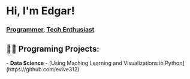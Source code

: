 <h1>Hi, I'm Edgar!<br/></h1>
  <h3><a href="https://github.com/evive312">Programmer</a>,
  <a href="https://www.linkedin.com/in/edgarv312/">Tech Enthusiast</a>
  </h3>

  <h2>👨‍💻 Programing Projects:</h2>
  - <b>Data Science</b>
    -  [Using Maching Learning and Visualizations in Python](https://github.com/evive312)



<!--
**evive312/evive312** is a ✨ _special_ ✨ repository because its `README.md` (this file) appears on your GitHub profile.

Here are some ideas to get you started:

- 🔭 I’m currently working on ...
- 🌱 I’m currently learning ...
- 👯 I’m looking to collaborate on ...
- 🤔 I’m looking for help with ...
- 💬 Ask me about ...
- 📫 How to reach me: ...
- 😄 Pronouns: ...
- ⚡ Fun fact: ...
-->
